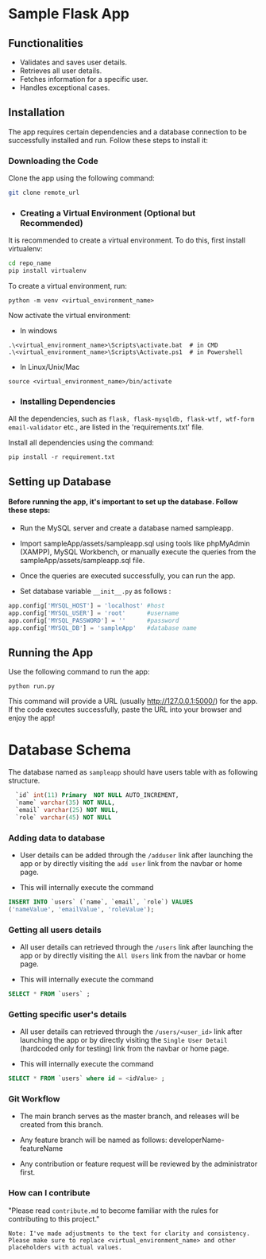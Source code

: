 # Sample Flask App

## Functionalities

- Validates and saves user details.
- Retrieves all user details.
- Fetches information for a specific user.
- Handles exceptional cases.

## Installation

The app requires certain dependencies and a database connection to be successfully installed and run. Follow these steps to install it:

### Downloading the Code

Clone the app using the following command:
```bash
git clone remote_url
```
- ### Creating a Virtual Environment (Optional but Recommended)
 It is recommended to create a virtual environment. To do this, first install virtualenv:

```bash
cd repo_name
pip install virtualenv
```
To create a virtual environment, run:

```
python -m venv <virtual_environment_name>
```

Now activate the virtual environment:
 - In windows 

```
.\<virtual_environment_name>\Scripts\activate.bat  # in CMD
.\<virtual_environment_name>\Scripts\Activate.ps1  # in Powershell

```


 - In Linux/Unix/Mac 

```
source <virtual_environment_name>/bin/activate
```


- ### Installing Dependencies

All the dependencies, such as `flask, flask-mysqldb, flask-wtf, wtf-form email-validator` etc., are listed in the 'requirements.txt' file.

Install all dependencies using the command:

```
pip install -r requirement.txt
```
## Setting up Database 

####  Before running the app, it's important to set up the database. Follow these steps:

- Run the MySQL server and create a database named sampleapp.
- Import sampleApp/assets/sampleapp.sql using tools like phpMyAdmin (XAMPP), MySQL Workbench, or manually execute the queries from the sampleApp/assets/sampleapp.sql file.

- Once the queries are executed successfully, you can run the app.

- Set database variable `__init__.py` as follows :

```python
app.config['MYSQL_HOST'] = 'localhost' #host
app.config['MYSQL_USER'] = 'root'      #username
app.config['MYSQL_PASSWORD'] = ''      #password 
app.config['MYSQL_DB'] = 'sampleApp'   #database name
```
## Running the App 
Use the following command to run the app:

```
python run.py
```

This command will provide a URL (usually http://127.0.0.1:5000/) for the app. If the code executes successfully, paste the URL into your browser and enjoy the app!


# Database Schema
The database named as `sampleapp` should have users table with as following structure.

```sql
  `id` int(11) Primary  NOT NULL AUTO_INCREMENT,
  `name` varchar(35) NOT NULL,
  `email` varchar(25) NOT NULL,
  `role` varchar(45) NOT NULL
```
### Adding data to database

- User details can be added through the `/adduser` link after launching the app or by directly visiting the `add user` link from the navbar or home page.

- This will internally execute the command
  
```sql
INSERT INTO `users` (`name`, `email`, `role`) VALUES
('nameValue', 'emailValue', 'roleValue');
```
### Getting all users details

- All user details can retrieved through the `/users` link after launching the app or by directly visiting the `All Users` link from the navbar or home page.

- This will internally execute the command
  
```sql
SELECT * FROM `users` ;
```

### Getting specific user's details

- All user details can retrieved through the `/users/<user_id>` link after launching the app or by directly visiting the `Single User Detail` (hardcoded only for testing) link from the navbar or home page.

- This will internally execute the command
  
```sql
SELECT * FROM `users` where id = <idValue> ;
```
### Git Workflow
- The main branch serves as the master branch, and releases will be created from this branch.

- Any feature branch will be named as follows:
developerName-featureName

- Any contribution or feature request will be reviewed by the administrator first.


### How can I contribute 

"Please read `contribute.md` to become familiar with the rules for contributing to this project."


`Note: I've made adjustments to the text for clarity and consistency. Please make sure to replace <virtual_environment_name> and other placeholders with actual values.`

